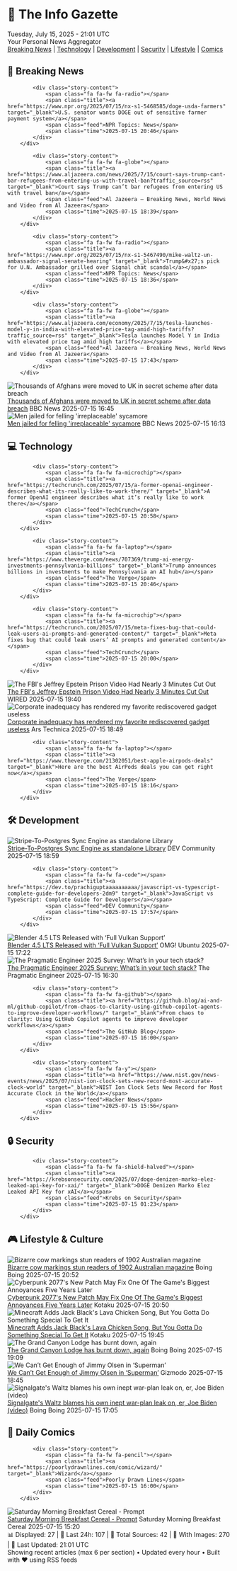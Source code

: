 <!-- Processing 54 RSS feeds at 2025-07-15 21:01:19 UTC -->
<!-- Processing: XKCD -->
<!-- Processing: Saturday Morning Breakfast Cereal -->
<!-- Processing: Penny Arcade -->
<!-- Processing: Poorly Drawn Lines -->
<!-- Processing: Girl Genius -->
<!-- Processing: BBC World News -->
<!-- Processing: NPR News -->
<!-- Processing: CBC News -->
<!-- Error processing https://rss.cbc.ca/lineup/topstories.xml: The read operation timed out -->
<!-- Processing: Guardian World News -->
<!-- Processing: TechCrunch -->
<!-- Processing: The Verge -->
<!-- Processing: O'Reilly Radar -->
<!-- Processing: Slashdot -->
<!-- Processing: StackOverflow Blog -->
<!-- Processing: OMG! Ubuntu -->
<!-- Processing: DistroWatch -->
<!-- Processing: Linux.com -->
<!-- Processing: Ubuntu Blog -->
<!-- Processing: GitHub Blog -->
<!-- Processing: Martin Fowler -->
<!-- Processing: Coding Horror -->
<!-- Processing: Kotaku -->
<!-- Processing: Boing Boing -->
<!-- Processing: Schneier on Security -->
<!-- Generated 6 new posts out of 24 feeds processed -->
<div class="newspaper-header">
    <h1 class="newspaper-title">📰 The Info Gazette</h1>
    <div class="newspaper-date">Tuesday, July 15, 2025 - 21:01 UTC</div>
    <div class="newspaper-subtitle">Your Personal News Aggregator</div>
</div>

<div class="newspaper-nav">
    <a href="#breaking">Breaking News</a> |
    <a href="#tech">Technology</a> |
    <a href="#dev">Development</a> |
    <a href="#security">Security</a> |
    <a href="#lifestyle">Lifestyle</a> |
    <a href="#webcomics">Comics</a>
</div>

<div class="news-section breaking-news" id="breaking">
<h2 class="section-header">🚨 Breaking News</h2>
<div class="stories-container">
<div class="story">
            
            <div class="story-content">
                <span class="fa fa-fw fa-radio"></span>
                <span class="title"><a href="https://www.npr.org/2025/07/15/nx-s1-5468585/doge-usda-farmers" target="_blank">U.S. senator wants DOGE out of sensitive farmer payment system</a></span>
                <span class="feed">NPR Topics: News</span>
                <span class="time">2025-07-15 20:46</span>
            </div>
        </div>
<div class="story">
            
            <div class="story-content">
                <span class="fa fa-fw fa-globe"></span>
                <span class="title"><a href="https://www.aljazeera.com/news/2025/7/15/court-says-trump-cant-bar-refugees-from-entering-us-with-travel-ban?traffic_source=rss" target="_blank">Court says Trump can’t bar refugees from entering US with travel ban</a></span>
                <span class="feed">Al Jazeera – Breaking News, World News and Video from Al Jazeera</span>
                <span class="time">2025-07-15 18:39</span>
            </div>
        </div>
<div class="story">
            
            <div class="story-content">
                <span class="fa fa-fw fa-radio"></span>
                <span class="title"><a href="https://www.npr.org/2025/07/15/nx-s1-5467490/mike-waltz-un-ambassador-signal-senate-hearing" target="_blank">Trump&#x27;s pick for U.N. Ambassador grilled over Signal chat scandal</a></span>
                <span class="feed">NPR Topics: News</span>
                <span class="time">2025-07-15 18:36</span>
            </div>
        </div>
<div class="story">
            
            <div class="story-content">
                <span class="fa fa-fw fa-globe"></span>
                <span class="title"><a href="https://www.aljazeera.com/economy/2025/7/15/tesla-launches-model-y-in-india-with-elevated-price-tag-amid-high-tariffs?traffic_source=rss" target="_blank">Tesla launches Model Y in India with elevated price tag amid high tariffs</a></span>
                <span class="feed">Al Jazeera – Breaking News, World News and Video from Al Jazeera</span>
                <span class="time">2025-07-15 17:43</span>
            </div>
        </div>
<div class="story">
            <img src="https://ichef.bbci.co.uk/ace/standard/240/cpsprodpb/6904/live/265222a0-618f-11f0-904a-1d76e1991eb9.jpg" alt="Thousands of Afghans were moved to UK in secret scheme after data breach" class="story-image" loading="lazy" onerror="this.style.display='none'">
            <div class="story-content">
                <span class="fa fa-fw fa-flag"></span>
                <span class="title"><a href="https://www.bbc.com/news/articles/cvg8zy78787o" target="_blank">Thousands of Afghans were moved to UK in secret scheme after data breach</a></span>
                <span class="feed">BBC News</span>
                <span class="time">2025-07-15 16:45</span>
            </div>
        </div>
<div class="story">
            <img src="https://ichef.bbci.co.uk/ace/standard/240/cpsprodpb/aac3/live/bb9212d0-2cc4-11f0-8f57-b7237f6a66e6.jpg" alt="Men jailed for felling &#x27;irreplaceable&#x27; sycamore" class="story-image" loading="lazy" onerror="this.style.display='none'">
            <div class="story-content">
                <span class="fa fa-fw fa-flag"></span>
                <span class="title"><a href="https://www.bbc.com/news/articles/c93969ln7zwo" target="_blank">Men jailed for felling &#x27;irreplaceable&#x27; sycamore</a></span>
                <span class="feed">BBC News</span>
                <span class="time">2025-07-15 16:13</span>
            </div>
        </div>
</div>
</div>
<div class="news-section tech-news" id="tech">
<h2 class="section-header">💻 Technology</h2>
<div class="stories-container">
<div class="story">
            
            <div class="story-content">
                <span class="fa fa-fw fa-microchip"></span>
                <span class="title"><a href="https://techcrunch.com/2025/07/15/a-former-openai-engineer-describes-what-its-really-like-to-work-there/" target="_blank">A former OpenAI engineer describes what it’s really like to work there</a></span>
                <span class="feed">TechCrunch</span>
                <span class="time">2025-07-15 20:58</span>
            </div>
        </div>
<div class="story">
            
            <div class="story-content">
                <span class="fa fa-fw fa-laptop"></span>
                <span class="title"><a href="https://www.theverge.com/news/707369/trump-ai-energy-investments-pennsylvania-billions" target="_blank">Trump announces billions in investments to make Pennsylvania an AI hub</a></span>
                <span class="feed">The Verge</span>
                <span class="time">2025-07-15 20:46</span>
            </div>
        </div>
<div class="story">
            
            <div class="story-content">
                <span class="fa fa-fw fa-microchip"></span>
                <span class="title"><a href="https://techcrunch.com/2025/07/15/meta-fixes-bug-that-could-leak-users-ai-prompts-and-generated-content/" target="_blank">Meta fixes bug that could leak users’ AI prompts and generated content</a></span>
                <span class="feed">TechCrunch</span>
                <span class="time">2025-07-15 20:00</span>
            </div>
        </div>
<div class="story">
            <img src="https://media.wired.com/photos/68765d94d3c30d0c5e882e66/master/pass/GettyImages-593374632.jpg" alt="The FBI&#x27;s Jeffrey Epstein Prison Video Had Nearly 3 Minutes Cut Out" class="story-image" loading="lazy" onerror="this.style.display='none'">
            <div class="story-content">
                <span class="fa fa-fw fa-bolt"></span>
                <span class="title"><a href="https://www.wired.com/story/the-fbis-jeffrey-epstein-prison-video-had-nearly-3-minutes-cut-out/" target="_blank">The FBI&#x27;s Jeffrey Epstein Prison Video Had Nearly 3 Minutes Cut Out</a></span>
                <span class="feed">WIRED</span>
                <span class="time">2025-07-15 19:40</span>
            </div>
        </div>
<div class="story">
            <img src="https://cdn.arstechnica.net/wp-content/uploads/2025/07/unnamed-500x500-1752600323.jpg" alt="Corporate inadequacy has rendered my favorite rediscovered gadget useless" class="story-image" loading="lazy" onerror="this.style.display='none'">
            <div class="story-content">
                <span class="fa fa-fw fa-cog"></span>
                <span class="title"><a href="https://arstechnica.com/gadgets/2025/07/fickle-business-strategy-has-turned-my-new-favorite-earbuds-into-e-waste/" target="_blank">Corporate inadequacy has rendered my favorite rediscovered gadget useless</a></span>
                <span class="feed">Ars Technica</span>
                <span class="time">2025-07-15 18:49</span>
            </div>
        </div>
<div class="story">
            
            <div class="story-content">
                <span class="fa fa-fw fa-laptop"></span>
                <span class="title"><a href="https://www.theverge.com/21302051/best-apple-airpods-deals" target="_blank">Here are the best AirPods deals you can get right now</a></span>
                <span class="feed">The Verge</span>
                <span class="time">2025-07-15 18:16</span>
            </div>
        </div>
</div>
</div>
<div class="news-section dev-news" id="dev">
<h2 class="section-header">🛠️ Development</h2>
<div class="stories-container">
<div class="story">
            <img src="https://media2.dev.to/dynamic/image/width=800%2Cheight=%2Cfit=scale-down%2Cgravity=auto%2Cformat=auto/https%3A%2F%2Fdev-to-uploads.s3.amazonaws.com%2Fuploads%2Farticles%2Fym0yimje5ey5jm8ccarv.png" alt="Stripe-To-Postgres Sync Engine as standalone Library" class="story-image" loading="lazy" onerror="this.style.display='none'">
            <div class="story-content">
                <span class="fa fa-fw fa-code"></span>
                <span class="title"><a href="https://dev.to/supabase/stripe-to-postgres-sync-engine-as-standalone-library-3mcd" target="_blank">Stripe-To-Postgres Sync Engine as standalone Library</a></span>
                <span class="feed">DEV Community</span>
                <span class="time">2025-07-15 18:59</span>
            </div>
        </div>
<div class="story">
            
            <div class="story-content">
                <span class="fa fa-fw fa-code"></span>
                <span class="title"><a href="https://dev.to/prachiguptaaaaaaaaaa/javascript-vs-typescript-complete-guide-for-developers-2dm9" target="_blank">JavaScript vs TypeScript: Complete Guide for Developers</a></span>
                <span class="feed">DEV Community</span>
                <span class="time">2025-07-15 17:57</span>
            </div>
        </div>
<div class="story">
            <img src="https://i0.wp.com/www.omgubuntu.co.uk/wp-content/uploads/2019/07/cropped-blender-software-logo-1.jpg?resize=406%2C232&amp;ssl=1" alt="Blender 4.5 LTS Released with ‘Full Vulkan Support’" class="story-image" loading="lazy" onerror="this.style.display='none'">
            <div class="story-content">
                <span class="fa fa-fw fa-ubuntu"></span>
                <span class="title"><a href="https://www.omgubuntu.co.uk/2025/07/blender-4-5-lts-vulkan-support" target="_blank">Blender 4.5 LTS Released with ‘Full Vulkan Support’</a></span>
                <span class="feed">OMG! Ubuntu</span>
                <span class="time">2025-07-15 17:22</span>
            </div>
        </div>
<div class="story">
            <img src="https://substackcdn.com/image/fetch/$s_!b6ox!,f_auto,q_auto:good,fl_progressive:steep/https%3A%2F%2Fsubstack-post-media.s3.amazonaws.com%2Fpublic%2Fimages%2F46e94069-6e5c-4de3-814a-df6bbf992cd1_1402x970.png" alt="The Pragmatic Engineer 2025 Survey: What’s in your tech stack?" class="story-image" loading="lazy" onerror="this.style.display='none'">
            <div class="story-content">
                <span class="fa fa-fw fa-wrench"></span>
                <span class="title"><a href="https://newsletter.pragmaticengineer.com/p/the-pragmatic-engineer-2025-survey" target="_blank">The Pragmatic Engineer 2025 Survey: What’s in your tech stack?</a></span>
                <span class="feed">The Pragmatic Engineer</span>
                <span class="time">2025-07-15 16:30</span>
            </div>
        </div>
<div class="story">
            
            <div class="story-content">
                <span class="fa fa-fw fa-github"></span>
                <span class="title"><a href="https://github.blog/ai-and-ml/github-copilot/from-chaos-to-clarity-using-github-copilot-agents-to-improve-developer-workflows/" target="_blank">From chaos to clarity: Using GitHub Copilot agents to improve developer workflows</a></span>
                <span class="feed">The GitHub Blog</span>
                <span class="time">2025-07-15 16:00</span>
            </div>
        </div>
<div class="story">
            
            <div class="story-content">
                <span class="fa fa-fw fa-y"></span>
                <span class="title"><a href="https://www.nist.gov/news-events/news/2025/07/nist-ion-clock-sets-new-record-most-accurate-clock-world" target="_blank">NIST Ion Clock Sets New Record for Most Accurate Clock in the World</a></span>
                <span class="feed">Hacker News</span>
                <span class="time">2025-07-15 15:56</span>
            </div>
        </div>
</div>
</div>
<div class="news-section security-news" id="security">
<h2 class="section-header">🔒 Security</h2>
<div class="stories-container">
<div class="story">
            
            <div class="story-content">
                <span class="fa fa-fw fa-shield-halved"></span>
                <span class="title"><a href="https://krebsonsecurity.com/2025/07/doge-denizen-marko-elez-leaked-api-key-for-xai/" target="_blank">DOGE Denizen Marko Elez Leaked API Key for xAI</a></span>
                <span class="feed">Krebs on Security</span>
                <span class="time">2025-07-15 01:23</span>
            </div>
        </div>
</div>
</div>
<div class="news-section lifestyle-news" id="lifestyle">
<h2 class="section-header">🎮 Lifestyle & Culture</h2>
<div class="stories-container">
<div class="story">
            <img src="https://i0.wp.com/boingboing.net/wp-content/uploads/2025/07/cow-dog.jpg?fit=1200%2C1032&amp;quality=60&amp;ssl=1" alt="Bizarre cow markings stun readers of 1902 Australian magazine" class="story-image" loading="lazy" onerror="this.style.display='none'">
            <div class="story-content">
                <span class="fa fa-fw fa-arrow-right"></span>
                <span class="title"><a href="https://boingboing.net/2025/07/15/bizarre-cow-markings-stun-readers-of-1902-australian-magazine.html" target="_blank">Bizarre cow markings stun readers of 1902 Australian magazine</a></span>
                <span class="feed">Boing Boing</span>
                <span class="time">2025-07-15 20:52</span>
            </div>
        </div>
<div class="story">
            <img src="https://i.kinja-img.com/image/upload/c_fit,q_80,w_636/1d1e615019a7727b59afefb60c63bc9e.jpg" alt="Cyberpunk 2077&#x27;s New Patch May Fix One Of The Game&#x27;s Biggest Annoyances Five Years Later" class="story-image" loading="lazy" onerror="this.style.display='none'">
            <div class="story-content">
                <span class="fa fa-fw fa-gamepad"></span>
                <span class="title"><a href="https://kotaku.com/cyberpunk-2077-2-3-update-patch-stream-autopilot-cars-1851786358" target="_blank">Cyberpunk 2077&#x27;s New Patch May Fix One Of The Game&#x27;s Biggest Annoyances Five Years Later</a></span>
                <span class="feed">Kotaku</span>
                <span class="time">2025-07-15 20:50</span>
            </div>
        </div>
<div class="story">
            <img src="https://i.kinja-img.com/image/upload/c_fit,q_80,w_636/5a6de5c80d58758a36639cc2b088f6c6.jpg" alt="Minecraft Adds Jack Black&#x27;s Lava Chicken Song, But You Gotta Do Something Special To Get It" class="story-image" loading="lazy" onerror="this.style.display='none'">
            <div class="story-content">
                <span class="fa fa-fw fa-gamepad"></span>
                <span class="title"><a href="https://kotaku.com/minecraft-movie-lava-chicken-jockey-easter-egg-game-1851786345" target="_blank">Minecraft Adds Jack Black&#x27;s Lava Chicken Song, But You Gotta Do Something Special To Get It</a></span>
                <span class="feed">Kotaku</span>
                <span class="time">2025-07-15 19:45</span>
            </div>
        </div>
<div class="story">
            <img src="https://i0.wp.com/boingboing.net/wp-content/uploads/2025/07/shutterstock_1251389905-e1752606546599.jpg?fit=600%2C366&amp;quality=60&amp;ssl=1" alt="The Grand Canyon Lodge has burnt down, again" class="story-image" loading="lazy" onerror="this.style.display='none'">
            <div class="story-content">
                <span class="fa fa-fw fa-arrow-right"></span>
                <span class="title"><a href="https://boingboing.net/2025/07/15/the-grand-canyon-lodge-has-burnt-down-again.html" target="_blank">The Grand Canyon Lodge has burnt down, again</a></span>
                <span class="feed">Boing Boing</span>
                <span class="time">2025-07-15 19:09</span>
            </div>
        </div>
<div class="story">
            <img src="https://gizmodo.com/app/uploads/2025/07/Jimmy-Olsen-Superman.jpg" alt="We Can’t Get Enough of Jimmy Olsen in ‘Superman’" class="story-image" loading="lazy" onerror="this.style.display='none'">
            <div class="story-content">
                <span class="fa fa-fw fa-computer"></span>
                <span class="title"><a href="https://gizmodo.com/we-cant-get-enough-of-jimmy-olsen-in-superman-2000629490" target="_blank">We Can’t Get Enough of Jimmy Olsen in ‘Superman’</a></span>
                <span class="feed">Gizmodo</span>
                <span class="time">2025-07-15 18:45</span>
            </div>
        </div>
<div class="story">
            <img src="https://i0.wp.com/boingboing.net/wp-content/uploads/2025/07/mike-waltz.jpeg?fit=1080%2C592&amp;quality=60&amp;ssl=1" alt="Signalgate&#x27;s Waltz blames his own inept war-plan leak on, er, Joe Biden (video)" class="story-image" loading="lazy" onerror="this.style.display='none'">
            <div class="story-content">
                <span class="fa fa-fw fa-arrow-right"></span>
                <span class="title"><a href="https://boingboing.net/2025/07/15/signalgates-waltz-blames-his-own-war-plan-leak-on-er-joe-biden-video.html" target="_blank">Signalgate&#x27;s Waltz blames his own inept war-plan leak on, er, Joe Biden (video)</a></span>
                <span class="feed">Boing Boing</span>
                <span class="time">2025-07-15 17:05</span>
            </div>
        </div>
</div>
</div>
<div class="news-section webcomics-section" id="webcomics">
<h2 class="section-header">🎨 Daily Comics</h2>
<div class="stories-container">
<div class="story">
            
            <div class="story-content">
                <span class="fa fa-fw fa-pencil"></span>
                <span class="title"><a href="https://poorlydrawnlines.com/comic/wizard/" target="_blank">Wizard</a></span>
                <span class="feed">Poorly Drawn Lines</span>
                <span class="time">2025-07-15 16:00</span>
            </div>
        </div>
<div class="story">
            <img src="https://www.smbc-comics.com/comics/1752556806-20250716.png" alt="Saturday Morning Breakfast Cereal - Prompt" class="story-image" loading="lazy" onerror="this.style.display='none'">
            <div class="story-content">
                <span class="fa fa-fw fa-smile"></span>
                <span class="title"><a href="https://www.smbc-comics.com/comic/prompt" target="_blank">Saturday Morning Breakfast Cereal - Prompt</a></span>
                <span class="feed">Saturday Morning Breakfast Cereal</span>
                <span class="time">2025-07-15 15:20</span>
            </div>
        </div>
</div>
</div>

<div class="newspaper-footer">
    <div class="stats">
        📊 Displayed: 27 | 📅 Last 24h: 107 | 📡 Total Sources: 42 | 📸 With Images: 270 |
        🔄 Last Updated: 21:01 UTC
    </div>
    <div class="footer-note">
        Showing recent articles (max 6 per section) • Updated every hour • Built with ❤️ using RSS feeds
    </div>
</div>
